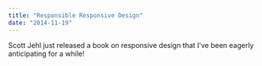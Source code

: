 ```yaml
---
title: "Responsible Responsive Design"
date: "2014-11-19"
---
```


Scott Jehl just released a book on responsive design that I’ve been eagerly anticipating for a while!
